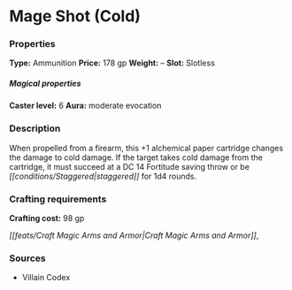 ﻿---
Title: "Mage Shot (Cold)"
Type: "Ammunition"
Price: "178 gp"
Weight: "–"
Slot: "Slotless"
Caster level: "6"
Aura: "moderate evocation"
Description: |
  "When propelled from a firearm, this _+1 alchemical paper cartridge_ changes the damage to cold damage. If the target takes cold damage from the cartridge, it must succeed at a DC 14 Fortitude saving throw or be staggered for 1d4 rounds."
Crafting cost: "98 gp"
Sources: "['Villain Codex']"
---

# Mage Shot (Cold)

### Properties

**Type:** Ammunition **Price:** 178 gp **Weight:** – **Slot:** Slotless

##### Magical properties

**Caster level:** 6 **Aura:** moderate evocation

### Description

When propelled from a firearm, this +1 alchemical paper cartridge changes the damage to cold damage. If the target takes cold damage from the cartridge, it must succeed at a DC 14 Fortitude saving throw or be _[[conditions/Staggered|staggered]]_ for 1d4 rounds.

### Crafting requirements

**Crafting cost:** 98 gp

_[[feats/Craft Magic Arms and Armor|Craft Magic Arms and Armor]]_,

### Sources

* Villain Codex